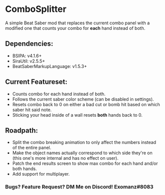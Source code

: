 # ComboSplitter
A simple Beat Saber mod that replaces the current combo panel with a modified one that counts your combo for **each** hand instead of both.

## Dependencies:
- BSIPA: v4.1.6+
- SiraUtil: v2.5.5+
- BeatSaberMarkupLanguage: v1.5.3+

## Current Featureset:
- Counts combo for each hand instead of both.
- Follows the current saber color scheme (can be disabled in settings).
- Resets combo back to 0 on either a bad cut or bomb hit based on which saber hit said note.
- Sticking your head inside of a wall resets **both** hands back to 0.

## Roadpath:
- Split the combo breaking animation to only affect the numbers instead of the entire panel.
- Make the object names actually correspond to which side they're on (this one's more internal and has no effect on user).
- Patch the end results screen to show max combo for each hand and/or both hands.
- Add support for multiplayer.

### Bugs? Feature Request? DM Me on Discord! Exomanz#8083
